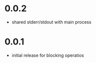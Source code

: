 # 0.0.2
  - shared stderr/stdout with main process

# 0.0.1
  - initial release for blocking operatios
